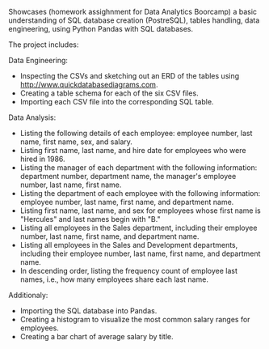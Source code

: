 Showcases (homework assighnment for Data Analytics Boorcamp) a basic understanding of SQL database creation (PostreSQL), tables handling, data engineering, using Python Pandas with SQL databases.

The project includes:

Data Engineering:

- Inspecting the CSVs and sketching out an ERD of the tables using http://www.quickdatabasediagrams.com.
- Creating a table schema for each of the six CSV files.
- Importing each CSV file into the corresponding SQL table.

Data Analysis:

- Listing the following details of each employee: employee number, last name, first name, sex, and salary.
- Listing first name, last name, and hire date for employees who were hired in 1986.
- Listing the manager of each department with the following information: department number, department name, the manager's employee number, last name, first name.
- Listing the department of each employee with the following information: employee number, last name, first name, and department name.
- Listing first name, last name, and sex for employees whose first name is "Hercules" and last names begin with "B."
- Listing all employees in the Sales department, including their employee number, last name, first name, and department name.
- Listing all employees in the Sales and Development departments, including their employee number, last name, first name, and department name.
- In descending order, listing the frequency count of employee last names, i.e., how many employees share each last name.

Additionaly:

- Importing the SQL database into Pandas. 
- Creating a histogram to visualize the most common salary ranges for employees.
- Creating a bar chart of average salary by title.

